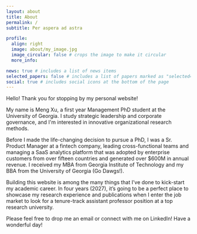 ```yaml
---
layout: about
title: About
permalink: /
subtitle: Per aspera ad astra

profile:
  align: right
  image: about/my_image.jpg
  image_circular: false # crops the image to make it circular
  more_info:

news: true # includes a list of news items
selected_papers: false # includes a list of papers marked as "selected={true}"
social: true # includes social icons at the bottom of the page
---
```


Hello! Thank you for stopping by my personal website!

My name is Meng Xu, a first year Management PhD student at the University of Georgia. I study strategic leadership and corporate governance, and I'm interested in innovative organizational research methods.

Before I made the life-changing decision to pursue a PhD, I was a Sr. Product Manager at a fintech company, leading cross-functional teams and managing a SaaS analytics platform that was adopted by enterprise customers from over fifteen countries and generated over $600M in annual revenue. I received my MBA from Georgia Institute of Technology and my BBA from the University of Georgia (Go Dawgs!).

Building this website is among the many things that I’ve done to kick-start my academic career. In four years (2027), it’s going to be a perfect place to showcase my research experience and publications when I enter the job market to look for a tenure-track assistant professor position at a top research university.

Please feel free to drop me an email or connect with me on LinkedIn! Have a wonderful day! <i class="fa-solid fa-coffee"></i>
